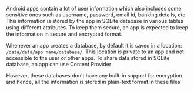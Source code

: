 
Android apps contain a lot of user information which also includes some
sensitive ones such as username, password, email id, banking details, etc. This
information is stored by the app in SQLite database in various tables using
diﬀerent attributes. To keep them secure, an app is expected to keep the
information in secure and encrypted format.

Whenever an app creates a database, by default it is saved
in a location: `/data/data/app name/database/`. This location is private to an
app and not accessible to the user or other apps. To share data stored in SQLite
database, an app can use Content Provider

However, these databases don't have any built-in support for encryption and
hence, all the information is stored in plain-text format in these files
